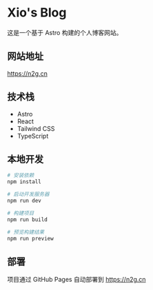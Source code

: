 # Xio's Blog

这是一个基于 Astro 构建的个人博客网站。

## 网站地址
https://n2g.cn

## 技术栈
- Astro
- React
- Tailwind CSS
- TypeScript

## 本地开发

```bash
# 安装依赖
npm install

# 启动开发服务器
npm run dev

# 构建项目
npm run build

# 预览构建结果
npm run preview
```

## 部署
项目通过 GitHub Pages 自动部署到 https://n2g.cn

